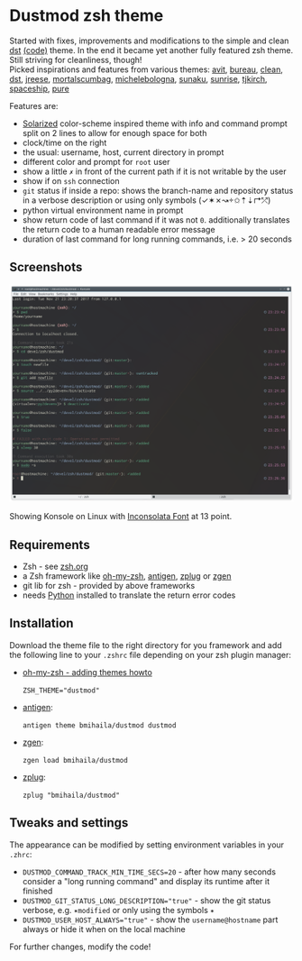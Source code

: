 # Dustmod zsh theme

Started with fixes, improvements and modifications to the simple and clean [dst](https://raw.githubusercontent.com/larryhynes/oh-my-zsh-themes/master/images/dst.png) [(code)](https://github.com/robbyrussell/oh-my-zsh/blob/master/themes/dst.zsh-theme) theme. In the end it became yet another fully featured zsh theme. Still striving for cleanliness, though!  
Picked inspirations and features from various themes: [avit](https://github.com/larryhynes/oh-my-zsh-themes/blob/master/images/avit.png?raw=true), [bureau](https://raw.githubusercontent.com/larryhynes/oh-my-zsh-themes/master/images/bureau.png), [clean](https://raw.githubusercontent.com/larryhynes/oh-my-zsh-themes/master/images/clean.png), [dst](https://raw.githubusercontent.com/larryhynes/oh-my-zsh-themes/master/images/dst.png), [jreese](https://raw.githubusercontent.com/larryhynes/oh-my-zsh-themes/master/images/jreese.png), [mortalscumbag](https://raw.githubusercontent.com/larryhynes/oh-my-zsh-themes/master/images/mortalscumbag.png), [michelebologna](https://github.com/larryhynes/oh-my-zsh-themes/blob/master/images/michelebologna.png?raw=true), [sunaku](https://github.com/larryhynes/oh-my-zsh-themes/blob/master/images/sunaku.png?raw=true), [sunrise](https://github.com/larryhynes/oh-my-zsh-themes/blob/master/images/sunrise.png?raw=true), [tjkirch](https://github.com/larryhynes/oh-my-zsh-themes/blob/master/images/tjkirch.png?raw=true), [spaceship](https://github.com/denysdovhan/spaceship-zsh-theme/blob/master/preview.gif), [pure](https://github.com/sindresorhus/pure/raw/master/screenshot.png)

Features are:
- [Solarized](https://github.com/altercation/solarized) color-scheme inspired theme with info and command prompt split on 2 lines to allow for enough space for both
- clock/time on the right
- the usual: username, host, current directory in prompt
- different color and prompt for `root` user
- show a little `✗` in front of the current path if it is not writable by the user
- show if on `ssh` connection
- `git` status if inside a repo: shows the branch-name and repository status in a verbose description or using only symbols (✓✶✗↝✩⇡⇣↱⤱)
- python virtual environment name in prompt
- show return code of last command if it was not `0`. additionally translates the return code to a human readable error message
- duration of last command for long running commands, i.e. > 20 seconds


## Screenshots
![Showing all features](https://raw.githubusercontent.com/bmihaila/dustmod/master/screenshots/Screenshot_all_2.png)

Showing Konsole on Linux with [Inconsolata Font](https://fonts.google.com/specimen/Inconsolata) at 13 point.


## Requirements
- Zsh - see [zsh.org](http://www.zsh.org/)
- a Zsh framework like [oh-my-zsh](https://github.com/robbyrussell/oh-my-zsh), [antigen](https://github.com/zsh-users/antigen), [zplug](https://github.com/zplug/zplug) or [zgen](https://github.com/tarjoilija/zgen)
- git lib for zsh - provided by above frameworks
- needs [Python](https://www.python.org/) installed to translate the return error codes


## Installation
Download the theme file to the right directory for you framework and add the following line to your `.zshrc` file depending on your zsh plugin manager:

- [oh-my-zsh - adding themes howto](https://github.com/robbyrussell/oh-my-zsh/wiki/Customization#overriding-and-adding-themes)

    `ZSH_THEME="dustmod"`

- [antigen](https://github.com/zsh-users/antigen):

    `antigen theme bmihaila/dustmod dustmod`

- [zgen](https://github.com/tarjoilija/zgen):

    `zgen load bmihaila/dustmod`

- [zplug](https://github.com/zplug/zplug):

    `zplug "bmihaila/dustmod"`

## Tweaks and settings

The appearance can be modified by setting environment variables in your `.zhrc`:

- `DUSTMOD_COMMAND_TRACK_MIN_TIME_SECS=20` - after how many seconds consider a "long running command" and display its runtime after it finished
- `DUSTMOD_GIT_STATUS_LONG_DESCRIPTION="true"` - show the git status verbose, e.g. `✶modified` or only using the symbols `✶`
- `DUSTMOD_USER_HOST_ALWAYS="true"` - show the `username@hostname` part always or hide it when on the local machine


For further changes, modify the code!
